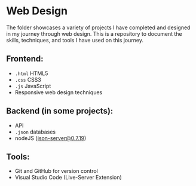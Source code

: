 # Web Design
The folder showcases a variety of projects I have completed and designed in my journey through web design. This is a repository to document the skills, techniques, and tools I have used on this journey. 

## Frontend:
  - `.html` HTML5
  - `.css` CSS3
  - `.js` JavaScript
  - Responsive web design techniques
## Backend (in some projects):
  - API
  - `.json` databases
  - nodeJS (json-server@0.7.19)
## Tools:
  - Git and GitHub for version control
  - Visual Studio Code (Live-Server Extension)
